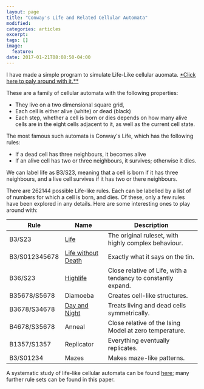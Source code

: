 ```yaml
---
layout: page
title: "Conway's Life and Related Cellular Automata"
modified:
categories: articles
excerpt:
tags: []
image:
  feature:
date: 2017-01-21T08:08:50-04:00
---
```


I have made a simple program to simulate Life-Like cellular auomata. [*Click here to paly around with it.**](/scripts/CA/Life.html) 


These are a family of cellular automata with the following properties:

* They live on a two dimensional square grid,
* Each cell is either alive (white) or dead (black)
* Each step, whether a cell is born or dies depends on how many alive cells are in the eight cells adjacent to it, as well as the current cell state.

The most famous such automata is Conway's Life, which has the following rules:

* If a dead cell has three neighbours, it becomes alive
* If an alive cell has two or three neighbours, it survives; otherwise it dies.

We can label life as B3/S23, meaning that a cell is born if it has three neighbours, and a live cell survives if it has two or there neighbours.

There are 262144 possible Life-like rules. Each can be labelled by a list of of numbers for which a cell is born, and dies. Of these, only a few rules have been explored in any details. Here are some interesting ones to play around with:

| Rule | Name | Description  |
|---|---|---|
| B3/S23 | [Life](https://en.wikipedia.org/wiki/Conway%27s_Game_of_Life) | The original ruleset, with highly complex behaviour.|
| B3/S012345678 | [Life without Death](https://en.wikipedia.org/wiki/Life_without_Death) | Exactly what it says on the tin.|
| B36/S23 | [Highlife](https://en.wikipedia.org/wiki/Highlife_(cellular_automaton)) | Close relative of Life, with a tendancy to constantly expand.|
| B35678/S5678 | Diamoeba | Creates cell-like structures. |
| B3678/S34678 | [Day and Night](https://en.wikipedia.org/wiki/Day_and_Night_(cellular_automaton)) | Treats living and dead cells symmetrically.  |
| B4678/S35678 | Anneal | Close relative of the Ising Model at zero temperature. |
| B1357/S1357 | Replicator | Everything eventually replicates. |
| B3/S01234 | Mazes | Makes maze-like patterns. |

A systematic study of life-like cellular automata can be found [here](https://arxiv.org/pdf/0911.2890.pdf); many further rule sets can be found in this paper.
